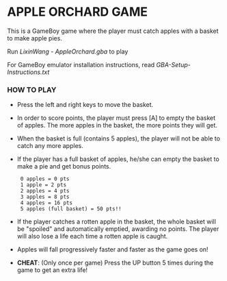 # APPLE ORCHARD GAME
 
This is a GameBoy game where the player must catch apples with a basket to make apple pies.
 
Run *LixinWang - AppleOrchard.gba* to play
 
For GameBoy emulator installation instructions, read *GBA-Setup-Instructions.txt*

### HOW TO PLAY

 - Press the left and right keys to move the basket.
 - In order to score points, the player must press [A] to empty the basket
 of apples. The more apples in the basket, the more points they will get.
 - When the basket is full (contains 5 apples), the player will not be able to
 catch any more apples.
 - If the player has a full basket of apples, he/she can empty the basket to
 make a pie and get bonus points.

  		0 apples = 0 pts
 		1 apple = 2 pts
 		2 apples = 4 pts
 		3 apples = 8 pts
 		4 apples = 16 pts
 		5 apples (full basket) = 50 pts!!

 - If the player catches a rotten apple in the basket, the whole basket will be
 "spoiled" and automatically emptied, awarding no points. The player will also
 lose a life each time a rotten apple is caught.
 - Apples will fall progressively faster and faster as the game goes on!

 - **CHEAT**: (Only once per game) Press the UP button 5 times during the
   game to get an extra life!


